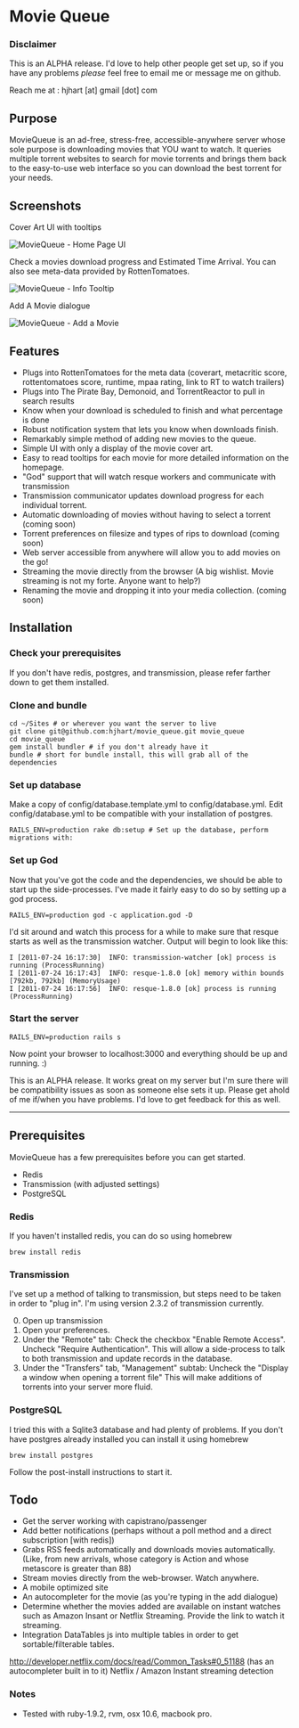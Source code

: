 Movie Queue
===========

### Disclaimer

This is an ALPHA release. I'd love to help other people get set up, so if you have any problems _please_ feel free to email me or message me on github. 

Reach me at : hjhart [at] gmail [dot] com

## Purpose

MovieQueue is an ad-free, stress-free, accessible-anywhere server whose sole purpose is downloading movies that YOU want to watch. It queries multiple torrent websites to search for movie torrents and brings them back to the easy-to-use web interface so you can download the best torrent for your needs. 

## Screenshots

Cover Art UI with tooltips

![MovieQueue - Home Page UI](http://farm7.static.flickr.com/6121/5972429264_e40bbbf61e_z.jpg "MovieQueue - Home Page UI")

Check a movies download progress and Estimated Time Arrival. You can also see meta-data provided by RottenTomatoes.

![MovieQueue - Info Tooltip](http://farm7.static.flickr.com/6145/5972428962_3371430ff0_z.jpg "MovieQueue - Info Tooltip")

Add A Movie dialogue

![MovieQueue - Add a Movie](http://farm7.static.flickr.com/6010/5972429086_247d3ef0b7_z.jpg "MovieQueue - Add a Movie UI")


## Features

- Plugs into RottenTomatoes for the meta data (coverart, metacritic score, rottentomatoes score, runtime, mpaa rating, link to RT to watch trailers)
- Plugs into The Pirate Bay, Demonoid, and TorrentReactor to pull in search results
- Know when your download is scheduled to finish and what percentage is done
- Robust notification system that lets you know when downloads finish.
- Remarkably simple method of adding new movies to the queue.
- Simple UI with only a display of the movie cover art.
- Easy to read tooltips for each movie for more detailed information on the homepage.
- "God" support that will watch resque workers and communicate with transmission
- Transmission communicator updates download progress for each individual torrent.
- Automatic downloading of movies without having to select a torrent (coming soon)
- Torrent preferences on filesize and types of rips to download (coming soon)
- Web server accessible from anywhere will allow you to add movies on the go!
- Streaming the movie directly from the browser (A big wishlist. Movie streaming is not my forte. Anyone want to help?)
- Renaming the movie and dropping it into your media collection. (coming soon)

## Installation

### Check your prerequisites

If you don't have redis, postgres, and transmission, please refer farther down to get them installed.

### Clone and bundle

    cd ~/Sites # or wherever you want the server to live
    git clone git@github.com:hjhart/movie_queue.git movie_queue
    cd movie_queue
    gem install bundler # if you don't already have it
    bundle # short for bundle install, this will grab all of the dependencies

### Set up database

Make a copy of config/database.template.yml to config/database.yml.
Edit config/database.yml to be compatible with your installation of postgres.

    RAILS_ENV=production rake db:setup # Set up the database, perform migrations with:

### Set up God

Now that you've got the code and the dependencies, we should be able to start up the side-processes. I've made it fairly easy to do so by setting up a god process.

    RAILS_ENV=production god -c application.god -D

I'd sit around and watch this process for a while to make sure that resque starts as well as the transmission watcher. Output will begin to look like this:

    I [2011-07-24 16:17:30]  INFO: transmission-watcher [ok] process is running (ProcessRunning)
    I [2011-07-24 16:17:43]  INFO: resque-1.8.0 [ok] memory within bounds [792kb, 792kb] (MemoryUsage)
    I [2011-07-24 16:17:56]  INFO: resque-1.8.0 [ok] process is running (ProcessRunning)

### Start the server

    RAILS_ENV=production rails s

Now point your browser to localhost:3000 and everything should be up and running. :)

This is an ALPHA release. It works great on my server but I'm sure there will be compatibility issues as soon as someone else sets it up. Please get ahold of me if/when you have problems. I'd love to get feedback for this as well.

---

## Prerequisites

MovieQueue has a few prerequisites before you can get started.

- Redis
- Transmission (with adjusted settings)
- PostgreSQL

### Redis

If you haven't installed redis, you can do so using homebrew

    brew install redis

### Transmission

I've set up a method of talking to transmission, but steps need to be taken in order to "plug in".
I'm using version 2.3.2 of transmission currently.


0. Open up transmission
1. Open your preferences.
2. Under the "Remote" tab: Check the checkbox "Enable Remote Access". Uncheck "Require Authentication".
This will allow a side-process to talk to both transmission and update records in the database.
3. Under the "Transfers" tab, "Management" subtab: Uncheck the "Display a window when opening a torrent file"
This will make additions of torrents into your server more fluid.

### PostgreSQL

I tried this with a Sqlite3 database and had plenty of problems. If you don't have postgres already installed you can install it using homebrew

    brew install postgres

Follow the post-install instructions to start it.

## Todo

- Get the server working with capistrano/passenger
- Add better notifications (perhaps without a poll method and a direct subscription [with redis])
- Grabs RSS feeds automatically and downloads movies automatically. (Like, from new arrivals, whose category is Action and whose metascore is greater than 88)
- Stream movies directly from the web-browser. Watch anywhere.
- A mobile optimized site 
- An autocompleter for the movie (as you're typing in the add dialogue)
- Determine whether the movies added are available on instant watches such as Amazon Insant or Netflix Streaming. Provide the link to watch it streaming.
- Integration DataTables js into multiple tables in order to get sortable/filterable tables.

http://developer.netflix.com/docs/read/Common_Tasks#0_51188 (has an autocompleter built in to it)
Netflix / Amazon Instant streaming detection

### Notes

- Tested with ruby-1.9.2, rvm, osx 10.6, macbook pro.

